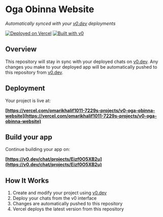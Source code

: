 # Oga Obinna Website

*Automatically synced with your [v0.dev](https://v0.dev) deployments*

[![Deployed on Vercel](https://img.shields.io/badge/Deployed%20on-Vercel-black?style=for-the-badge&logo=vercel)](https://vercel.com/omarikhalif1011-7229s-projects/v0-oga-obinna-website)
[![Built with v0](https://img.shields.io/badge/Built%20with-v0.dev-black?style=for-the-badge)](https://v0.dev/chat/projects/Eizf0O5XB2u)

## Overview

This repository will stay in sync with your deployed chats on [v0.dev](https://v0.dev).
Any changes you make to your deployed app will be automatically pushed to this repository from [v0.dev](https://v0.dev).

## Deployment

Your project is live at:

**[https://vercel.com/omarikhalif1011-7229s-projects/v0-oga-obinna-website](https://vercel.com/omarikhalif1011-7229s-projects/v0-oga-obinna-website)**

## Build your app

Continue building your app on:

**[https://v0.dev/chat/projects/Eizf0O5XB2u](https://v0.dev/chat/projects/Eizf0O5XB2u)**

## How It Works

1. Create and modify your project using [v0.dev](https://v0.dev)
2. Deploy your chats from the v0 interface
3. Changes are automatically pushed to this repository
4. Vercel deploys the latest version from this repository
